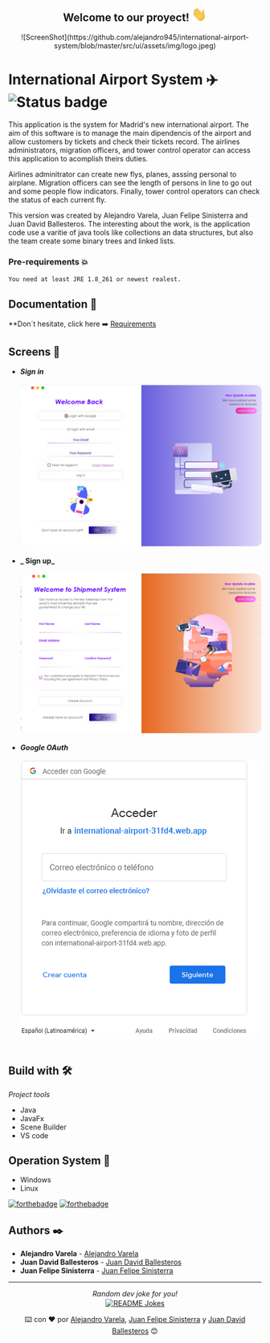 
<div align="center">
<h2> Welcome to our proyect! <img src="https://github.com/ABSphreak/ABSphreak/blob/master/gifs/Hi.gif" width="30px"></h2>
![ScreenShot](https://github.com/alejandro945/international-airport-system/blob/master/src/ui/assets/img/logo.jpeg)<br>
</div>

# International Airport System ✈️ ![Status badge](https://img.shields.io/badge/status-in%20progress-yellow)

This application is the system for Madrid's new international airport. The aim of this software is to manage the main dipendencis of the airport and allow customers by tickets and check their tickets record. The airlines administrators, migration officers, and tower control operator can access this application to acomplish theirs duties. 

Airlines adminitrator can create new flys, planes, asssing personal to airplane. Migration officers can see the length of persons in line to go out and some people flow indicators. Finally, tower control operators can check the status of each current fly.

This version was created by Alejandro Varela, Juan Felipe Sinisterra and Juan David Ballesteros. The interesting about the work, is the application code use a varitie of java tools like collections an data structures, but also the team create some binary trees and linked lists.

### Pre-requirements 💥
```
You need at least JRE 1.8_261 or newest realest.
```
## Documentation 📃
**Don´t hesitate, click here ➡️ [Requirements](https://github.com/alejandro945/international-airport-system/blob/master/docs/Requirements.pdf)

## Screens 🚀

* <b>_Sign in_</b> <br><br>
![ScreenShot](https://github.com/alejandro945/international-airport-system/blob/master/src/ui/assets/img/login.png)<br><br>
* <b>_  Sign up_</b> <br><br>
![ScreenShot](https://github.com/alejandro945/international-airport-system/blob/master/src/ui/assets/img/signup.png)<br><br>
* <b>_Google OAuth_</b> <br><br>
![ScreenShot](https://github.com/alejandro945/international-airport-system/blob/master/src/ui/assets/img/Oauth.png)<br><br>


## Build with 🛠️

_Project tools_

* Java
* JavaFx
* Scene Builder
* VS code

## Operation System 📢

* Windows
* Linux

[![forthebadge](https://forthebadge.com/images/badges/made-with-java.svg)](https://forthebadge.com) [![forthebadge](https://forthebadge.com/images/badges/built-with-love.svg)](https://forthebadge.com)
## Authors ✒️

* **Alejandro Varela**  - [Alejandro Varela](https://github.com/alejandro945)
* **Juan David Ballesteros**  - [Juan David Ballesteros](https://github.com/JuanDavidBallesteros)
* **Juan Felipe Sinisterra** - [Juan Felipe Sinisterra](https://github.com/Sinis2101)
---
<div align="center">
<i>Random dev joke for you!</i><br>
<a href="https://readme-jokes.vercel.app"><img align="center" src="https://readme-jokes.vercel.app/api" alt="README Jokes"></a>


⌨️ con ❤️ por [Alejandro Varela](https://github.com/alejandro945), [Juan Felipe Sinisterra](https://github.com/Sinis2101) y [Juan David Ballesteros](https://github.com/JuanDavidBallesteros) 😊

